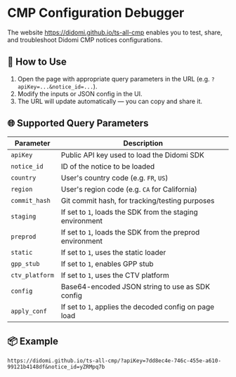 # CMP Configuration Debugger

The website https://didomi.github.io/ts-all-cmp enables you to test, share, and troubleshoot Didomi CMP notices configurations.

## 🔧 How to Use

1. Open the page with appropriate query parameters in the URL (e.g. `?apiKey=...&notice_id=...`).
2. Modify the inputs or JSON config in the UI.
3. The URL will update automatically — you can copy and share it.

## 🌐 Supported Query Parameters

| Parameter      | Description                                               |
| -------------- | --------------------------------------------------------- |
| `apiKey`       | Public API key used to load the Didomi SDK                |
| `notice_id`    | ID of the notice to be loaded                             |
| `country`      | User's country code (e.g. `FR`, `US`)                     |
| `region`       | User's region code (e.g. `CA` for California)             |
| `commit_hash`  | Git commit hash, for tracking/testing purposes            |
| `staging`      | If set to `1`, loads the SDK from the staging environment |
| `preprod`      | If set to `1`, loads the SDK from the preprod environment |
| `static`       | If set to `1`, uses the static loader                     |
| `gpp_stub`     | If set to `1`, enables GPP stub                           |
| `ctv_platform` | If set to `1`, uses the CTV platform                      |
| `config`       | Base64-encoded JSON string to use as SDK config           |
| `apply_conf`   | If set to `1`, applies the decoded config on page load    |

## 📦 Example

```
https://didomi.github.io/ts-all-cmp/?apiKey=7dd8ec4e-746c-455e-a610-99121b4148df&notice_id=yZRMpq7b
```

